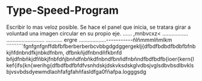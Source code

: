 # Type-Speed-Program
Escribir lo mas veloz posible.
Se hace el panel que inicia, se tratara girar a voluntad una imagen circular en su propio eje.
......
,mnbvcxz<
.................
.........................
...........
ergre
..................-----------ñlñmmmlñmlkm´´´´´´´´´´fgnfgnfgnffdbfbfberberberbcvbbgdgdggergeklj{dfbdfbdbdfbdbfbfnbkjñfdnbndfkjnbkdfnbm, dfbnkñjdfnbndñfkbnfd bñjdfnbñkjdfñbkjfnbfdñjbnñdfnbñkdfnbndfbnñdfnbñndfbdfbdfb{ioer{kern{lkef{ifs{kn{werihg{dfbdfbdfbfdfvsnhdskjdskvksdskglvdbsjvglsdbvbsdlbvklsbjvsvbdsdyewmdlaohfafgfahñfasldfga0fñafpa.logggsdg
